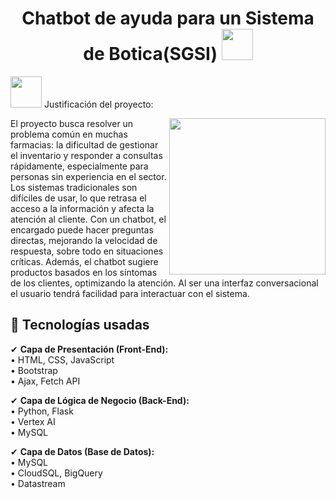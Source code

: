 <h1 align="center">Chatbot de ayuda para un Sistema de Botica(SGSI) <img src="https://media4.giphy.com/media/v1.Y2lkPTc5MGI3NjExcGoyMHQzengzN2c0M2F2aWVmcTJvd2l6bXVuYmVmN3pzdDFrdTNubCZlcD12MV9pbnRlcm5hbF9naWZfYnlfaWQmY3Q9cw/Jne6nr553PyQ2oxrv6/giphy.gif" width="50"></h1>
<picture><img src="https://media2.giphy.com/media/v1.Y2lkPTc5MGI3NjExNHRrNjhteTE4d2dvazN2dXZocjk0YzVwMXNhbmJ1ZzRnamZwdGZ3OSZlcD12MV9pbnRlcm5hbF9naWZfYnlfaWQmY3Q9cw/wKyRjf4ngjYX6rJhVS/giphy.gif" width = 50px></picture> Justificación del proyecto:



<picture> <img align="right" src="https://media1.giphy.com/media/v1.Y2lkPTc5MGI3NjExcGliN2lueGVjaHNrdG1ycTFnbDk3anI4aDhjN3Q1MDAyOHRxdWQxcCZlcD12MV9pbnRlcm5hbF9naWZfYnlfaWQmY3Q9cw/KC3Xc336O9jioIJdvA/giphy.gif" width = 250px></picture>

El proyecto busca resolver un problema común en muchas farmacias: la dificultad de gestionar el inventario y responder a consultas rápidamente, especialmente para personas sin experiencia en el sector. Los sistemas tradicionales son difíciles de usar, lo que retrasa el acceso a la información y afecta la atención al cliente. Con un chatbot, el encargado puede hacer preguntas directas, mejorando la velocidad de respuesta, sobre todo en situaciones críticas. Además, el chatbot sugiere productos basados en los síntomas de los clientes, optimizando la atención. Al ser una interfaz conversacional el usuario tendrá facilidad para interactuar con el sistema.


## 🔹 Tecnologías usadas

✔ **Capa de Presentación (Front-End):**  
            • HTML, CSS, JavaScript   
            • Bootstrap  
            • Ajax, Fetch API  
            
✔ **Capa de Lógica de Negocio (Back-End):**  
            • Python, Flask  
            • Vertex AI  
            • MySQL

✔ **Capa de Datos (Base de Datos):**  
            • MySQL  
            • CloudSQL, BigQuery  
            • Datastream  





	
	

 

	
	
	
	
